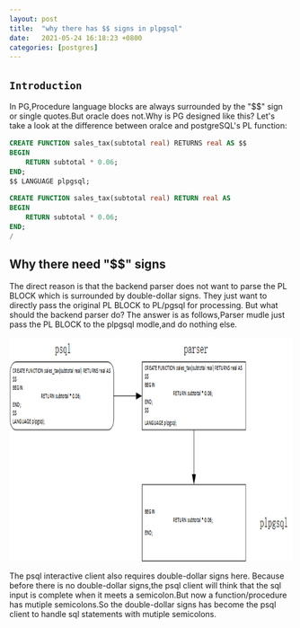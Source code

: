 ```yaml
---
layout: post
title:  "why there has $$ signs in plpgsql"
date:   2021-05-24 16:18:23 +0800
categories: [postgres]
---
```



## `Introduction`

In PG,Procedure language blocks are always surrounded by the  "$$" sign or single quotes.But oracle does not.Why is PG designed like this? Let's take a look at the difference between oralce and postgreSQL's PL function:

```sql
CREATE FUNCTION sales_tax(subtotal real) RETURNS real AS $$
BEGIN
	RETURN subtotal * 0.06;
END;
$$ LANGUAGE plpgsql;
```

```sql
CREATE FUNCTION sales_tax(subtotal real) RETURN real AS
BEGIN
	RETURN subtotal * 0.06;
END;
/
```

## Why there need "$$" signs

The direct reason is that the backend parser does not want to parse the PL BLOCK which is surrounded by double-dollar signs. They just want to directly pass the original PL BLOCK to PL/pgsql for processing. But what should the backend parser do? The answer is as follows,Parser mudle just pass the PL BLOCK to the plpgsql modle,and do nothing else.

<p>
    <img src="./pic/dollar.png" width="900" height="400" />
</p>




The psql interactive client also requires double-dollar signs here. Because before there is no double-dollar signs,the psql client will think that the sql input is complete when it meets a semicolon.But now a function/procedure has mutiple semicolons.So the double-dollar signs has become the psql client to handle sql statements with mutiple semicolons.

